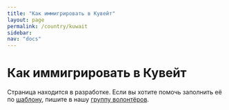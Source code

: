 ```yaml
---
title: "Как иммигрировать в Кувейт"
layout: page
permalink: /country/kuwait
sidebar:
nav: "docs"
---
```


# Как иммигрировать в Кувейт

Страница находится в разработке. Если вы хотите помочь заполнить её по [шаблону](/template), пишите в нашу [группу волонтёров](https://t.me/+FHi3FnJaoWJkMDAx).
